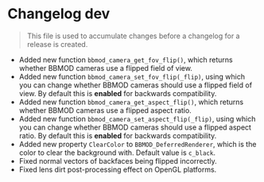 # Changelog dev
> This file is used to accumulate changes before a changelog for a release is created.

* Added new function `bbmod_camera_get_fov_flip()`, which returns whether BBMOD cameras use a flipped field of view.
* Added new function `bbmod_camera_set_fov_flip(_flip)`, using which you can change whether BBMOD cameras should use a flipped field of view. By default this is **enabled** for backwards compatibility.
* Added new function `bbmod_camera_get_aspect_flip()`, which returns whether BBMOD cameras use a flipped aspect ratio.
* Added new function `bbmod_camera_set_aspect_flip(_flip)`, using which you can change whether BBMOD cameras should use a flipped aspect ratio. By default this is **enabled** for backwards compatibility.
* Added new property `ClearColor` to `BBMOD_DeferredRenderer`, which is the color to clear the background with. Default value is `c_black`.
* Fixed normal vectors of backfaces being flipped incorrectly.
* Fixed lens dirt post-processing effect on OpenGL platforms.
